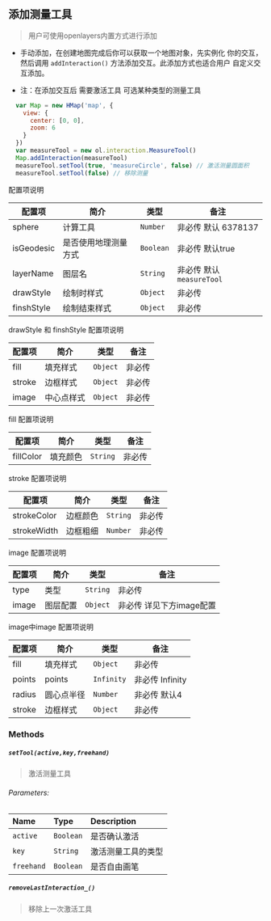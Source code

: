 ## 添加测量工具

> 用户可使用openlayers内置方式进行添加

* 手动添加，在创建地图完成后你可以获取一个地图对象，先实例化
  你的交互，然后调用 ``addInteraction()`` 方法添加交互。此添加方式也适合用户
  自定义交互添加。

* 注：在添加交互后 需要激活工具 可选某种类型的测量工具
  
```javascript
  var Map = new HMap('map', {
    view: {
      center: [0, 0],
      zoom: 6
    }
  })
  var measureTool = new ol.interaction.MeasureTool()
  Map.addInteraction(measureTool)
  measureTool.setTool(true, 'measureCircle', false) // 激活测量圆面积
  measureTool.setTool(false) // 移除测量
```  

配置项说明

| 配置项 | 简介 | 类型 | 备注 |
| --- | --- |--- | --- |
| sphere | 计算工具 | `Number` | 非必传 默认 6378137 |
| isGeodesic | 是否使用地理测量方式 | `Boolean` | 非必传 默认true |
| layerName | 图层名 | `String` | 非必传 默认```measureTool``` |
| drawStyle | 绘制时样式 | `Object` | 非必传 |
| finshStyle | 绘制结束样式 | `Object` | 非必传 |

drawStyle 和 finshStyle 配置项说明

| 配置项 | 简介 | 类型 | 备注 |
| --- | --- |--- | --- |
| fill | 填充样式 | `Object` | 非必传 |
| stroke | 边框样式 | `Object` | 非必传 |
| image | 中心点样式 | `Object` | 非必传 |


fill 配置项说明

| 配置项 | 简介 | 类型 | 备注 |
| --- | --- |--- | --- |
| fillColor | 填充颜色 | `String` | 非必传 |


stroke 配置项说明

| 配置项 | 简介 | 类型 | 备注 |
| --- | --- |--- | --- |
| strokeColor | 边框颜色 | `String` | 非必传 |
| strokeWidth | 边框粗细 | `Number` | 非必传 |


image 配置项说明

| 配置项 | 简介 | 类型 | 备注 |
| --- | --- |--- | --- |
| type | 类型 | `String` | 非必传 |
| image | 图层配置 | `Object` | 非必传 详见下方image配置|

image中image 配置项说明

| 配置项 | 简介 | 类型 | 备注 |
| --- | --- |--- | --- |
| fill | 填充样式 | `Object` | 非必传 |
| points | points | `Infinity` | 非必传 Infinity|
| radius | 圆心点半径 | `Number` | 非必传 默认4 |
| stroke | 边框样式 | `Object` | 非必传 |


### Methods

##### `setTool(active,key,freehand)`
> 激活测量工具

###### Parameters:

|Name|Type|Description|
|:---|:---|:----------|
|`active`|`Boolean`| 是否确认激活 |
|`key`|`String`| 激活测量工具的类型 |
|`freehand`|`Boolean`| 是否自由画笔 |

##### `removeLastInteraction_()`
> 移除上一次激活工具
